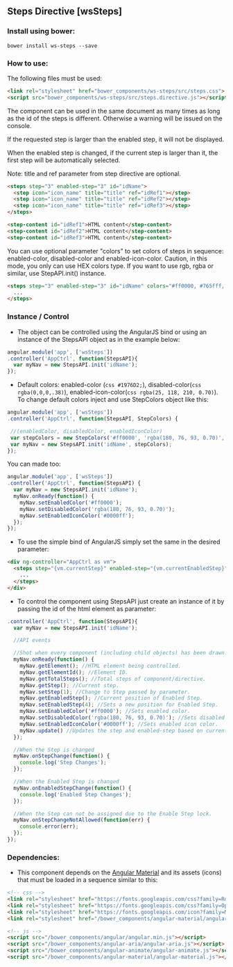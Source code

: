 ## Steps Directive [wsSteps]

### Install using bower:
```
bower install ws-steps --save
```

### How to use:

The following files must be used:
``` html
<link rel="stylesheet" href="bower_components/ws-steps/src/steps.css">
<script src="bower_components/ws-steps/src/steps.directive.js"></script>
```

The component can be used in the same document as many times as long as the id of the steps is different. Otherwise a warning will be issued on the console.

If the requested step is larger than the enabled step, it will not be displayed.

When the enabled step is changed, if the current step is larger than it, the first step will be automatically selected.

Note: title and ref parameter from step directive are optional.

``` html
<steps step="3" enabled-step="3" id="idName">
  <step icon="icon_name" title="title" ref="idRef1"></step>
  <step icon="icon_name" title="title" ref="idRef2"></step>
  <step icon="icon_name" title="title" ref="idRef3"></step>
</steps>

<step-content id="idRef1">HTML content</step-content>
<step-content id="idRef2">HTML content</step-content>
<step-content id="idRef3">HTML content</step-content>
```

You can use optional parameter "colors" to set colors of steps in sequence: enabled-color, 
disabled-color and enabled-icon-color. Caution, in this mode, you only can use HEX colors type. 
If you want to use rgb, rgba or similar, use StepAPI.init() instance.
``` html
<steps step="3" enabled-step="3" id="idName" colors="#ff0000, #765fff, #0000ff">
  ...
</steps>
```

### Instance / Control
- The object can be controlled using the AngularJS bind or using an instance of the StepsAPI object as in the example below:

``` js
angular.module('app', ['wsSteps'])
.controller('AppCtrl', function(StepsAPI){
  var myNav = new StepsAPI.init('idName');
});
```

- Default colors:
  enabled-color (```css #1976D2;```), disabled-color(```css rgba(0,0,0,.38)```), enabled-icon-color(```css rgba(25, 118, 210, 0.70)```).
 To change default colors inject and use StepColors object like this:

 ``` js
angular.module('app', ['wsSteps'])
.controller('AppCtrl', function(StepsAPI, StepColors) {

  //(enabledColor, disabledColor, enabledIconColor)
  var stepColors = new StepColors('#ff0000', 'rgba(180, 76, 93, 0.70)', '#0000ff');
  var myNav = new StepsAPI.init('idName', stepColors);
});
```

You can made too:

``` js
angular.module('app', ['wsSteps'])
.controller('AppCtrl', function(StepsAPI) {
  var myNav = new StepsAPI.init('idName');
  myNav.onReady(function() {
    myNav.setEnabledColor('#ff0000');
    myNav.setDisabledColor('rgba(180, 76, 93, 0.70)');
    myNav.setEnabledIconColor('#0000ff');
  });
});
```

- To use the simple bind of AngularJS simply set the same in the desired parameter:

``` html
<div ng-controller="AppCtrl as vm">
  <steps step="{vm.currentStep}" enabled-step="{vm.currentEnabledStep}" id="idName">
    ...
  </steps>
</div>
```

- To control the component using StepsAPI just create an instance of it by passing the id of the html element as parameter:

``` js
.controller('AppCtrl', function(StepsAPI){
  var myNav = new StepsAPI.init('idName');

  //API events

  //Shot when every component (including child objects) has been drawn. This event should only be used if immediate use of the API is required
  myNav.onReady(function() {
    myNav.getElement(); //HTML element being controlled.
    myNav.getElementId(); //Element ID.
    myNav.getTotalSteps(); //Total steps of component/directive.
    myNav.getStep(); //Current step.
    myNav.setStep(1); //Change to Step passed by parameter.
    myNav.getEnabledStep(); //Current position of Enabled Step.
    myNav.setEnabledStep(4); //Sets a new position for Enabled Step.
    myNav.setEnabledColor('#ff0000'); //Sets enabled color.
    myNav.setDisabledColor('rgba(180, 76, 93, 0.70)'); //Sets disabled color.
    myNav.setEnabledIconColor('#0000ff'); //Sets enabled icon color.
    myNav.update() //Updates the step and enabled-step based on current value setted on HTML tag.
  });

  //When the Step is changed
  myNav.onStepChange(function() {
    console.log('Step Changes');
  });

  //When the Enabled Step is changed
  myNav.onEnabledStepChange(function() {
    console.log('Enabled Step Changes');
  });

  //When the Step can not be assigned due to the Enable Step lock.
  myNav.onStepChangeNotAllowed(function(err) {
    console.error(err);
  });
});
```

### Dependencies:
- This component depends on the [Angular Material](https://material.angularjs.org/latest/) and its assets (icons) that must be loaded in a sequence similar to this:

```html
<!-- css -->
<link rel="stylesheet" href="https://fonts.googleapis.com/css?family=Roboto">
<link rel="stylesheet" href="https://fonts.googleapis.com/css?family=Open+Sans">
<link rel="stylesheet" href="https://fonts.googleapis.com/icon?family=Material+Icons">
<link rel="stylesheet" href="/bower_components/angular-material/angular-material.css">

<!-- js -->
<script src="/bower_components/angular/angular.min.js"></script>
<script src="/bower_components/angular-aria/angular-aria.js"></script>
<script src="/bower_components/angular-animate/angular-animate.js"></script>
<script src="/bower_components/angular-material/angular-material.js"></script>
```